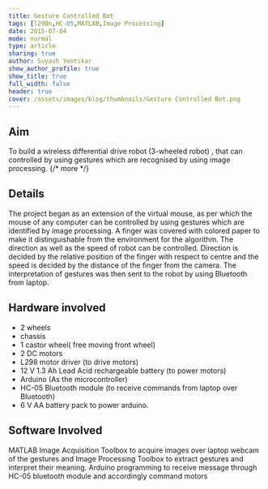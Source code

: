 ```yaml
---
title: Gesture Controlled Bot
tags: [l298n,HC-05,MATLAB,Image Processing]
date: 2015-07-04
mode: normal
type: article
sharing: true
author: Suyash Yeotikar
show_author_profile: true
show_title: true
full_width: false
header: true
cover: /assets/images/blog/thumbnails/Gesture Controlled Bot.png
---
```


## Aim
To build a wireless differential drive robot (3-wheeled robot) , that can controlled by using gestures which are recognised by using image processing.
{/* more */}

## Details
The project began as an extension of the virtual mouse, as per which the mouse of any computer can be controlled by using gestures which are identified by image processing. A finger was covered with colored paper to make it distinguishable from the environment for the algorithm. The direction as well as the speed of robot can be controlled. Direction is decided by the relative position of the finger with respect to centre and the speed is decided by the distance of the finger from the camera. The interpretation of gestures was then sent to the robot by using Bluetooth from laptop.


## Hardware involved
- 2 wheels
- chassis
- 1 castor wheel( free moving front wheel)
- 2 DC motors
- L298 motor driver (to drive motors)
- 12 V 1.3 Ah Lead Acid rechargeable battery (to power motors)
- Arduino (As the microcontroller)
- HC-05 Bluetooth module (to receive commands from laptop over Bluetooth)
- 6 V AA battery pack to power arduino.

## Software Involved
MATLAB Image Acquisition Toolbox to acquire images over laptop webcam of the gestures and Image Processing Toolbox to extract gestures and interpret their meaning. Arduino programming to receive message through HC-05 bluetooth module and accordingly command motors

<EmbedItem url="https://www.youtube.com/embed/cEbqooYJVtI" />
